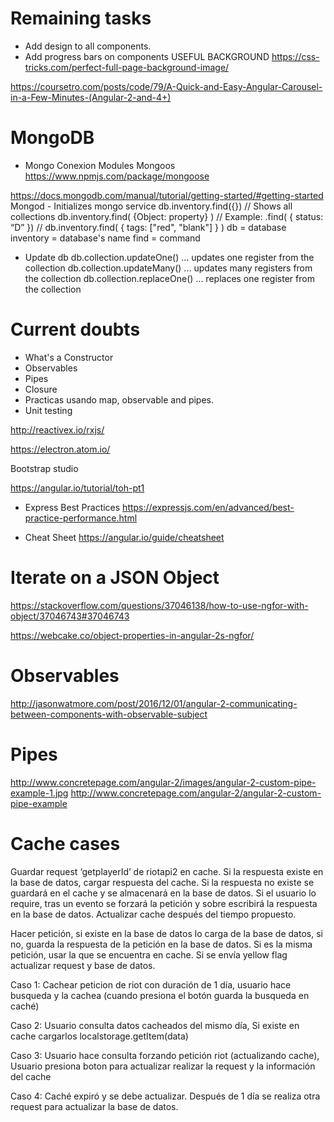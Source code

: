 # Remaining tasks
- Add design to all components.
- Add progress bars on components
 USEFUL BACKGROUND https://css-tricks.com/perfect-full-page-background-image/
 
https://coursetro.com/posts/code/79/A-Quick-and-Easy-Angular-Carousel-in-a-Few-Minutes-(Angular-2-and-4+)

# MongoDB
- Mongo Conexion Modules
Mongoos https://www.npmjs.com/package/mongoose

https://docs.mongodb.com/manual/tutorial/getting-started/#getting-started
Mongod - Initializes mongo service
db.inventory.find({}) 
// Shows all collections
db.inventory.find( {Object: property} )
// Example: .find( { status: “D” })
// db.inventory.find( { tags: ["red", "blank"] } )
db = database
inventory = database's name
find = command
- Update db
db.collection.updateOne() ... updates one register from the collection
db.collection.updateMany() ... updates many registers from the collection
db.collection.replaceOne() ... replaces one register from the collection

# Current doubts
- What's a Constructor
- Observables
- Pipes
- Closure
- Practicas usando map, observable and pipes.
- Unit testing

http://reactivex.io/rxjs/

https://electron.atom.io/

Bootstrap studio

https://angular.io/tutorial/toh-pt1

- Express Best Practices
https://expressjs.com/en/advanced/best-practice-performance.html

- Cheat Sheet
https://angular.io/guide/cheatsheet

# Iterate on a JSON Object
https://stackoverflow.com/questions/37046138/how-to-use-ngfor-with-object/37046743#37046743

https://webcake.co/object-properties-in-angular-2s-ngfor/

# Observables
http://jasonwatmore.com/post/2016/12/01/angular-2-communicating-between-components-with-observable-subject

# Pipes
http://www.concretepage.com/angular-2/images/angular-2-custom-pipe-example-1.jpg
http://www.concretepage.com/angular-2/angular-2-custom-pipe-example

# Cache cases
 Guardar request ‘getplayerId’ de riotapi2 en cache.
Si la respuesta existe en la base de datos, cargar respuesta del cache.
Si la respuesta no existe se guardará en el cache y se almacenará en la base de datos.
Si el usuario lo require, tras un evento se forzará la petición y sobre escribirá la respuesta en la base de datos.
Actualizar cache después del tiempo propuesto.

Hacer petición, si existe en la base de datos lo carga de la base de datos, si no, guarda la respuesta de la petición en la base de datos.
Si es la misma petición, usar la que se encuentra en cache.
Si se envía yellow flag actualizar request y base de datos.

Caso 1: Cachear peticion de riot con duración de 1 día, usuario hace busqueda y la cachea (cuando presiona el botón guarda la busqueda en caché)

Caso 2: Usuario consulta datos cacheados del mismo día, Si existe en cache cargarlos localstorage.getItem(data)

Caso 3: Usuario hace consulta forzando petición riot (actualizando cache), Usuario presiona boton para actualizar realizar la request y la información del cache

Caso 4: Caché expiró y se debe actualizar. Después de 1 día se realiza otra request para actualizar la base de datos.

